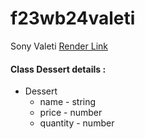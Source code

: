 # f23wb24valeti
Sony Valeti
[Render Link](https://f23wb24valeti.onrender.com)


#### Class Dessert details :
* Dessert
    * name - string
    * price - number
    * quantity - number